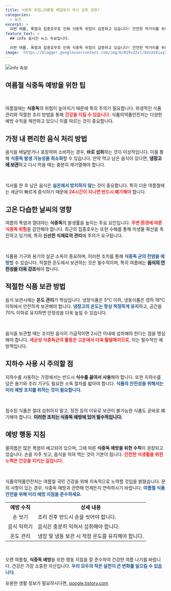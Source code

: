 ```yaml
---
title: 식중독 위험…여름철 배달음식 즉시 섭취 권장!
categories:
  - 보건
excerpt: >
  이번 여름, 폭염과 집중호우로 인해 식중독 위험이 급증하고 있습니다! 안전한 먹거리를 위해 야식 후 남은 음식은 반드시 냉장 보관하고, 재가열 후 섭취해야 한다고 식약처가 경고합니다. 식재료 관리와 위생에 더 유의하여 건강한 여름을 보내세요!
feature_text: >
  ## info 실시간 뉴스 속보입니다.

  이번 여름, 폭염과 집중호우로 인해 식중독 위험이 급증하고 있습니다! 안전한 먹거리를 위해 야식 후 남은 음식은 반드시 냉장 보관하고, 재가열 후 섭취해야 한다고 식약처가 경고합니다. 식재료 관리와 위생에 더 유의하여 건강한 여름을 보내세요!
image: 'https://blogger.googleusercontent.com/img/b/R29vZ2xl/AVvXsEixyZcFfHzMRdzZMjFBmAUKJYCLCGyLL1o632UiGVXcaFdKo_bkvkuCioo0uUKlGfBVcT3P84aROyZIXSBEx3Aw5nCQ3pTgDom1WDC4m8eifvWiAmWEEVb4x6G_l8C0QH225ldMjyaFvpxGEBGNO37VmDTDMHGhJPq73UglMfDca1-0aw/s1600/blogspot.png'
---
```


<p><img src="https://blogger.googleusercontent.com/img/b/R29vZ2xl/AVvXsEixyZcFfHzMRdzZMjFBmAUKJYCLCGyLL1o632UiGVXcaFdKo_bkvkuCioo0uUKlGfBVcT3P84aROyZIXSBEx3Aw5nCQ3pTgDom1WDC4m8eifvWiAmWEEVb4x6G_l8C0QH225ldMjyaFvpxGEBGNO37VmDTDMHGhJPq73UglMfDca1-0aw/s1600/blogspot.png" alt="info 속보" /></p>

<h2 data-ke-size="size26">여름철 식중독 예방을 위한 팁</h2>

<p data-ke-size="size16">&nbsp;</p>

<p>여름철에는 <b>식중독</b>의 위험이 높아지기 때문에 특히 주의가 필요합니다. 위생적인 식품 관리와 적절한 조리 방법을 통해 <b><span style="color: #ee2323;">건강을 지킬 수 있습니다.</span></b> 식품의약품안전처는 다양한 예방 수칙을 제안하고 있으니 이를 따르는 것이 중요합니다.</p>

<h2>가정 내 편리한 음식 처리 방법</h2>

<p>음식을 배달받거나 포장하여 소비하는 경우, <b>바로 섭취</b>하는 것이 이상적입니다. 이를 통해 <b><span style="color: #1a5490;">식중독 발생 가능성을 최소화</span></b>할 수 있습니다. 만약 먹고 남은 음식이 있다면, <b><span style="background-color: #21538527;">냉장고에 보관</span></b>하고 다시 먹을 때는 충분히 재가열해야 합니다.</p>

<p data-ke-size="size16">&nbsp;</p>

<p>식사를 한 후 남은 음식은 <b><span style="color: #1a5490;">실온에서 방치하지 않</span></b>는 것이 중요합니다. 특히 더운 여름철에는 세균이 빠르게 증식하기 때문에 <b><span style="color: #ee2323;">24시간이 지나면 반드시 폐기해야</span></b> 합니다.</p>

<h2>고온 다습한 날씨의 영향</h2>

<p>여름의 폭염과 열대야는 <b>식중독</b>의 발생률을 높이는 주요 요인입니다. <b><span style="color: #ee2323;">주변 환경에 따른 식중독 위험</span></b>을 감안해야 합니다. 최근의 집중호우는 또한 수해를 통해 미생물 확산을 촉진하고 있기에, 특히 <b>신선한 식재료의 관리</b>에 주의가 요구됩니다.</p>

<p data-ke-size="size16">&nbsp;</p>

<p>식품용 기구와 용기의 살균·소독이 중요하며, 이러한 조치를 통해 <b><span style="color: #1a5490;">식중독 균의 전염을 예방</span></b>할 수 있습니다. 적절한 온도에서 보관하는 것은 필수적이며, 특히 여름에는 <b><span style="background-color: #21538527;">음식의 안전성을 더욱 강조</span></b>해야 합니다.</p>

<h2>적절한 식품 보관 방법</h2>

<p>음식 보관시에는 <b>온도 관리</b>가 핵심입니다. 냉장식품은 5℃ 이하, 냉동식품은 영하 18℃ 이하에서 안전하게 보관해야 합니다. <b><span style="color: #1a5490;">냉장고의 온도는 항상 적정하게 유지</span></b>하고, 공간을 70% 이하로 유지하면 안정성을 더욱 높일 수 있습니다.</p>

<p data-ke-size="size16">&nbsp;</p>

<p>음식을 보관할 때는 조리된 음식이 가급적이면 2시간 이내에 섭취해야 한다는 점을 명심해야 합니다. <b><span style="color: #ee2323;">세균성 식중독균의 활동은 고온에서 더욱 활발해지므로</span></b>, 이는 필수적인 예방책입니다.</p>

<h2>지하수 사용 시 주의할 점</h2>

<p>지하수를 사용하는 가정에서는 반드시 <b>식수를 끓여서 사용</b>해야 합니다. 또한 지하수를 담은 용기와 조리 기구도 필요한 소독 절차를 밟아야 합니다. <b><span style="color: #1a5490;">식품의 안전성을 위해서는 미리 예방 조치를 취하는 것이 필요합니다.</span></b></p>

<p data-ke-size="size16">&nbsp;</p>

<p>침수된 식품은 절대 섭취하지 말고, 정전 등의 이유로 보관이 불가능한 식품도 곧바로 폐기해야 합니다. <b><span style="background-color: #21538527;">이러한 조치는 식중독 예방에 있어 필수적입니다.</span></b></p>

<h2>예방 행동 지침</h2>

<p>올여름은 많은 폭염이 예고되어 있으며, 그에 따른 <b>식중독 예방을 위한 수칙</b>이 권장되고 있습니다. 손을 자주 씻고, 음식을 익혀 먹는 것이 기본이 됩니다. <b><span style="color: #ee2323;">안전한 식생활을 위한 노력은 건강을 지키는 길입니다.</span></b></p>

<p data-ke-size="size16">&nbsp;</p>

<p>식품의약품안전처는 여름철 국민 건강을 위해 지속적으로 노력할 것임을 밝혔습니다. 문의 사항이 있는 경우, 식중독 예방과 관련해 언제든지 연락하시기 바랍니다. <b><span style="color: #1a5490;">여름철 식품 안전을 위해 미리 예방 지침을 준수하세요.</span></b></p>

<table>
    <tr>
        <td style="text-align: center; height: 17px;"><b>예방 수칙</b></td>
        <td style="text-align: center; height: 17px;"><b>상세 내용</b></td>
    </tr>
    <tr>
        <td style="text-align: center; height: 17px;">손 씻기</td>
        <td>조리 전후 반드시 손을 씻어야 합니다.</td>
    </tr>
    <tr>
        <td style="text-align: center; height: 17px;">음식 익히기</td>
        <td>음식은 충분히 익혀서 섭취해야 합니다.</td>
    </tr>
    <tr>
        <td style="text-align: center; height: 17px;">온도 관리</td>
        <td>냉장 및 냉동 보관 시 적정 온도를 유지해야 합니다.</td>
    </tr>
</table>

<p data-ke-size="size16">&nbsp;</p>

<p>오랜 여름철, <b>식중독 예방</b>을 위한 행동 지침을 잘 준수하여 건강한 여름 나기를 바랍니다. 건강은 가장 소중한 자산입니다. <b><span style="color: #1a5490;">우리 모두의 작은 실천이 큰 변화를 일으킬 수 있습니다.</span></b></p>
유용한 생활 정보가 필요하시다면, <a href="https://qoogle.tistory.com" rel="dofollow">qoogle.tistory.com</a>


